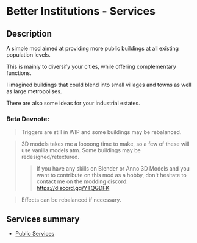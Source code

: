 # Better Institutions - Services

## Description

A simple mod aimed at providing more public buildings at all existing population levels.

This is mainly to diversify your cities, while offering complementary functions.

I imagined buildings that could blend into small villages and towns as well as large metropolises.

There are also some ideas for your industrial estates.

### Beta Devnote: 
> Triggers are still in WIP and some buildings may be rebalanced.

> 3D models takes me a loooong time to make, so a few of these will use vanilla models atm. Some buildings may be redesigned/retextured.
  >> If you have any skills on Blender or Anno 3D Models and you want to contribute on this mod as a hobby, don't hesitate to contact me on the modding discord: https://discord.gg/YTQGDFK

> Effects can be rebalanced if necessary.

## Services summary

- [Public Services](./institutions/services.md)